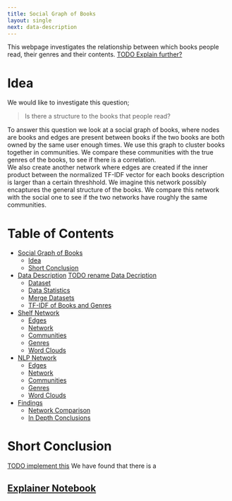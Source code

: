 ```yaml
---
title: Social Graph of Books
layout: single
next: data-description
---
```

This webpage investigates the relationship between which books people read, their genres and their contents. 
[TODO Explain further?](#)

# **Idea** 
We would like to investigate this question;

> Is there a structure to the books that people read? 

To answer this question we look at a social graph of books, where nodes are books and edges are present between books if the two books are both owned by the same user enough times. We use this graph to cluster books together in communities. We compare these communities with the true genres of the books, to see if there is a correlation. <br>
We also create another network where edges are created if the inner product between the normalized TF-IDF vector for each books description is larger than a certain threshhold. We imagine this network possibly encaptures the general structure of the books. We compare this network with the social one to see if the two networks have roughly the same communities.

# **Table of Contents** 
- [Social Graph of Books](/)
    - [Idea](#idea)
    - [Short Conclusion](#short-conclusion) 
- [Data Description](data-description) [TODO rename Data Decription](#)
    - [Dataset](data-description#dataset) 
    - [Data Statistics](data-description#data-statistics)
    - [Merge Datasets](data-description#merge-datasets)
    - [TF-IDF of Books and Genres](data-description#TF-IDF-of-Books-an-Genres)
- [Shelf Network](shelf-network)
    - [Edges](shelf-network#edges)
    - [Network](shelf-network#network)
    - [Communities](shelf-network#communities)
    - [Genres](shelf-network#genres)
    - [Word Clouds](shelf-network#word-clouds)
- [NLP Network](nlp-network)
    - [Edges](nlp-network#edges)
    - [Network](nlp-network#network)
    - [Communities](nlp-network#communities)
    - [Genres](nlp-network#genres)
    - [Word Clouds](nlp-network#word-clouds)
- [Findings](findings)
    - [Network Comparison](findings#network-comparison)
    - [In Depth Conclusions](findings#in-depth-conclusions)

# Short Conclusion 
[TODO implement this](#) 
We have found that there is a 
## [Explainer Notebook](explainer-notebook.html)

